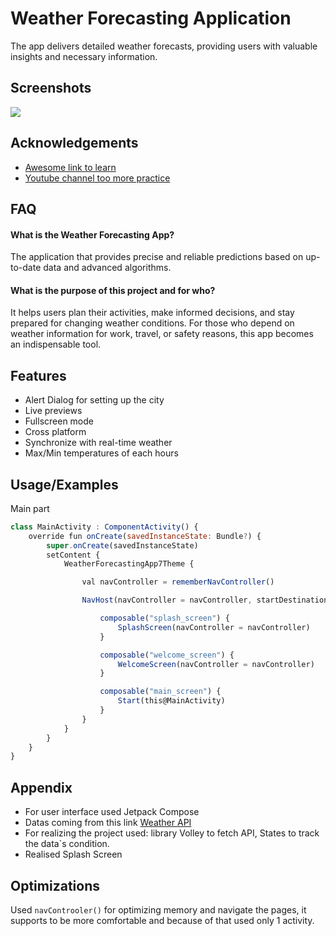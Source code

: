 
# Weather Forecasting Application


The app delivers detailed weather forecasts, providing users with valuable insights and necessary information.


## Screenshots

![](https://github.com/ALLETttttt/WeatherForecasting-App/blob/main/Снимок%20экрана%202023-08-06%20в%2022.21.36.png?raw=true)


## Acknowledgements

 - [Awesome link to learn](https://developer.android.com/courses?gclid=Cj0KCQjwib2mBhDWARIsAPZUn_m374aP5PhALjZlBoCNIysJVHLcKPC0qXoC9xaXpwhBKsSTh_eyce0aAsCXEALw_wcB&gclsrc=aw.ds)
 - [Youtube channel too more practice](https://www.youtube.com/@NecoRuChannel)



## FAQ

#### What is the Weather Forecasting App?

The application that provides precise and reliable predictions based on up-to-date data and advanced algorithms.

#### What is the purpose of this project and for who?

It helps users plan their activities, make informed decisions, and stay prepared for changing weather conditions. For those who depend on weather information for work, travel, or safety reasons, this app becomes an indispensable tool.
## Features

- Alert Dialog for setting up the city
- Live previews
- Fullscreen mode
- Cross platform
- Synchronize with real-time weather
- Max/Min temperatures of each hours


## Usage/Examples
Main part

```javascript
class MainActivity : ComponentActivity() {
    override fun onCreate(savedInstanceState: Bundle?) {
        super.onCreate(savedInstanceState)
        setContent {
            WeatherForecastingApp7Theme {

                val navController = rememberNavController()

                NavHost(navController = navController, startDestination = "splash_screen") {

                    composable("splash_screen") {
                        SplashScreen(navController = navController)
                    }

                    composable("welcome_screen") {
                        WelcomeScreen(navController = navController)
                    }

                    composable("main_screen") {
                        Start(this@MainActivity)
                    }
                }
            }
        }
    }
}

```


## Appendix

- For user interface used Jetpack Compose
- Datas coming from this link [Weather API](https://www.weatherapi.com)
- For realizing the project used: library Volley to fetch API, States to track the data`s condition.
- Realised Splash Screen
## Optimizations
Used
``
navControoler()
``
for optimizing memory and navigate the pages, it supports to be more comfortable and because of that used only 1 activity. 
